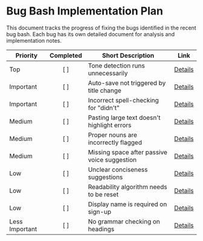 # Bug Bash Implementation Plan

This document tracks the progress of fixing the bugs identified in the recent bug bash. Each bug has its own detailed document for analysis and implementation notes.

| Priority       | Completed | Short Description                                    | Link                                                                 |
| -------------- | :-------: | ---------------------------------------------------- | -------------------------------------------------------------------- |
| Top            |    [ ]    | Tone detection runs unnecessarily                  | [Details](./bugs/tone-detection-runs-unnecessarily.md)               |
| Important      |    [ ]    | Auto-save not triggered by title change              | [Details](./bugs/autosave-not-triggered-by-title-change.md)          |
| Important      |    [ ]    | Incorrect spell-checking for "didn't"                | [Details](./bugs/incorrect-spell-checking-didnt.md)                  |
| Medium         |    [ ]    | Pasting large text doesn't highlight errors          | [Details](./bugs/pasting-large-text-highlighting-issue.md)           |
| Medium         |    [ ]    | Proper nouns are incorrectly flagged                 | [Details](./bugs/proper-nouns-flagged.md)                            |
| Medium         |    [ ]    | Missing space after passive voice suggestion         | [Details](./bugs/passive-voice-spacing-issue.md)                     |
| Low            |    [ ]    | Unclear conciseness suggestions                      | [Details](./bugs/unclear-conciseness-suggestions.md)                 |
| Low            |    [ ]    | Readability algorithm needs to be reset              | [Details](./bugs/readability-algorithm-setting.md)                   |
| Low            |    [ ]    | Display name is required on sign-up                  | [Details](./bugs/display-name-required.md)                           |
| Less Important |    [ ]    | No grammar checking on headings                      | [Details](./bugs/no-grammar-check-on-headings.md)                    | 
